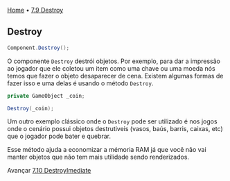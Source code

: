 [Home](../HomePT.md) • [7.9 Destroy](#)

## Destroy

```csharp
Component.Destroy();
```

O componente `Destroy` destrói objetos. Por exemplo, para dar a impressão ao jogador que ele coletou um item como uma chave ou uma moeda nós temos que fazer o objeto desaparecer de cena. Existem algumas formas de fazer isso e uma delas é usando o método `Destroy`.

```csharp
private GameObject _coin;

Destroy(_coin);
```

Um outro exemplo clássico onde o `Destroy` pode ser utilizado é nos jogos onde o cenário possui objetos destrutiveis (vasos, baús, barris, caixas, etc) que o jogador pode bater e quebrar.

Esse método ajuda a economizar a mémoria RAM já que você não vai manter objetos que não tem mais utilidade sendo renderizados.

Avançar [7.10 DestroyImediate](./7.10.destroyim.md)